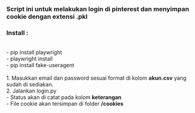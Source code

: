 <h3>Script ini untuk melakukan login di pinterest dan menyimpan cookie dengan extensi .pkl</h3>

<h3>Install :</h3><br>
- pip install playwright<br>
- playwright install<br>
- pip install fake-useragent<br>
<br>
1. Masukkan email dan password sesuai format di kolom <b>akun.csv</b> yang sudah di sediakan.<br>
2. Jalankan login.py<br>
    - Status akan di catat pada kolom <b>keterangan</b><br>
    - File cookie akan tersimpan di folder <b>/cookies</b>